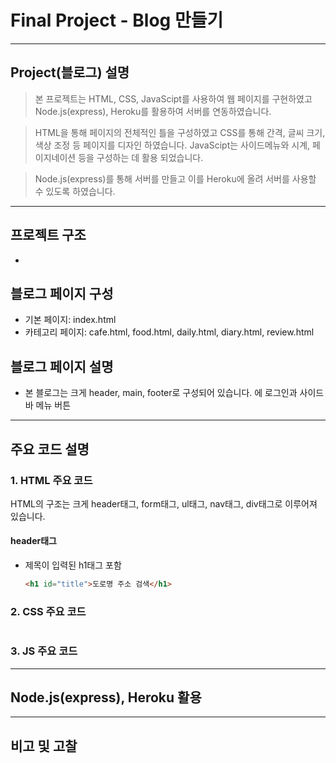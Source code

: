 # Final Project - Blog 만들기
------------

## Project(블로그) 설명
> 본 프로젝트는 HTML, CSS, JavaScipt를 사용하여 웹 페이지를 구현하였고 Node.js(express), Heroku를 활용하여 서버를 연동하였습니다.

> HTML을 통해 페이지의 전체적인 틀을 구성하였고 CSS를 통해 간격, 글씨 크기, 색상 조정 등 페이지를 디자인 하였습니다. JavaScipt는 사이드메뉴와 시계, 페이지네이션 등을 구성하는 데 활용 되었습니다. 

> Node.js(express)를 통해 서버를 만들고 이를 Heroku에 올려 서버를 사용할 수 있도록 하였습니다.

-------
## 프로젝트 구조 
 - 

## 블로그 페이지 구성
 - 기본 페이지: index.html
 - 카테고리 페이지: cafe.html, food.html, daily.html, diary.html, review.html

 ## 블로그 페이지 설명 
  - 본 블로그는 크게 header, main, footer로 구성되어 있습니다.  에 로그인과 사이드바 메뉴 버튼

-------

## 주요 코드 설명

### 1. HTML 주요 코드
HTML의 구조는 크게 header태그, form태그, ul태그, nav태그, div태그로 이루어져 있습니다.

#### header태그
- 제목이 입력된 h1태그 포함
     ```html
    <h1 id="title">도로명 주소 검색</h1>
     ```

### 2. CSS 주요 코드
```css

```

 

### 3. JS 주요 코드



---

## Node.js(express), Heroku 활용



-------

## 비고 및 고찰
> 